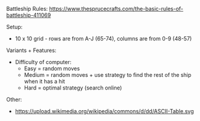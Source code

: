 Battleship Rules:
https://www.thesprucecrafts.com/the-basic-rules-of-battleship-411069

Setup:
- 10 x 10 grid - rows are from A-J (65-74), columns are from 0-9 (48-57)

Variants + Features:
- Difficulty of computer:
  - Easy = random moves
  - Medium = random moves + use strategy to find the rest of the ship when it has a hit
  - Hard = optimal strategy (search online)

Other:
- https://upload.wikimedia.org/wikipedia/commons/d/dd/ASCII-Table.svg